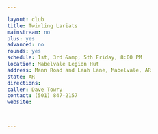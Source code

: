 ```yaml
---

layout: club
title: Twirling Lariats
mainstream: no
plus: yes
advanced: no
rounds: yes
schedule: 1st, 3rd &amp; 5th Friday, 8:00 PM
location: Mabelvale Legion Hut
address: Mann Road and Leah Lane, Mabelvale, AR
state: AR
directions: 
caller: Dave Towry
contact: (501) 847-2157
website: 



---
```


